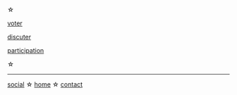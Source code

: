 <div id='footer' class='info-page' markdown='1'>
☆

[voter][vote]

[discuter][chat]

[participation][graph]

☆
</div>

-----

<div class='info-page footer' markdown='1'>

[social][social] ☆ [home](/) ☆ [contact][contact]

</div>


[vote]: :VOTE:
[chat]: :SEEN:
[graph]: /gfx#:REF:

[social]: https://piaille.fr/tags/initiatives_citoyennes
[contact]: mailto:politipet@laposte.net
